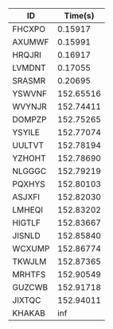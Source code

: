 |ID|Time(s)|
|-|-|
|FHCXPO|0.15917|
|AXUMWF|0.15991|
|HRQJRI|0.16917|
|LVMDNT|0.17055|
|SRASMR|0.20695|
|YSWVNF|152.65516|
|WVYNJR|152.74411|
|DOMPZP|152.75265|
|YSYILE|152.77074|
|UULTVT|152.78194|
|YZHOHT|152.78690|
|NLGGGC|152.79219|
|PQXHYS|152.80103|
|ASJXFI|152.82030|
|LMHEQI|152.83202|
|HIGTLF|152.83667|
|JISNLD|152.85840|
|WCXUMP|152.86774|
|TKWJLM|152.87365|
|MRHTFS|152.90549|
|GUZCWB|152.91718|
|JIXTQC|152.94011|
|KHAKAB|inf|
